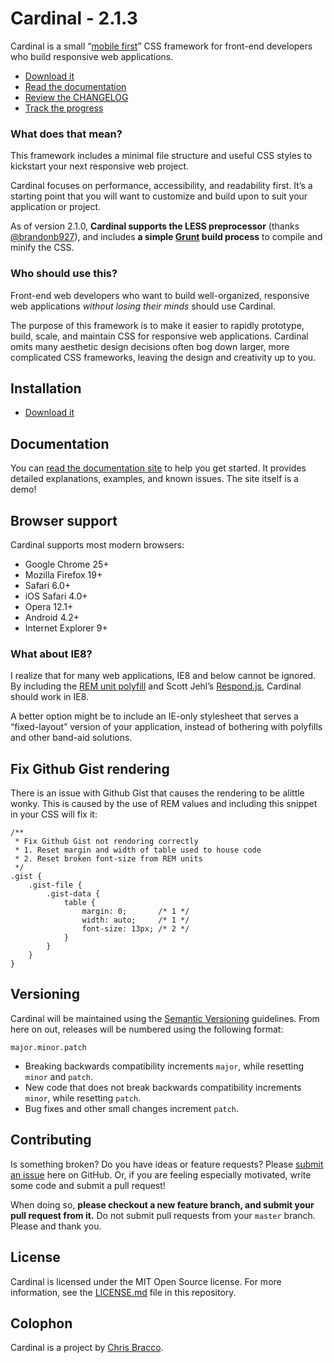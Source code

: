# Cardinal - 2.1.3

Cardinal is a small “[mobile first](http://cbrac.co/116bQqk)” CSS framework for front-end developers who build responsive web applications.

* [Download it](https://github.com/cbracco/cardinal/archive/master.zip)
* [Read the documentation](http://cardinalcss.com)
* [Review the CHANGELOG](https://github.com/cbracco/cardinal/blob/master/CHANGELOG.md)
* [Track the progress](https://www.pivotaltracker.com/s/projects/803361)

### What does that mean?

This framework includes a minimal file structure and useful CSS styles to kickstart your next responsive web project.

Cardinal focuses on performance, accessibility, and readability first. It’s a starting point that you will want to customize and build upon to suit your application or project.

As of version 2.1.0, **Cardinal supports the LESS preprocessor** (thanks [@brandonb927](https://github.com/brandonb927)), and includes **a simple [Grunt](http://gruntjs.com/) build process** to compile and minify the CSS.

### Who should use this?

Front-end web developers who want to build well-organized, responsive web applications *without losing their minds* should use Cardinal.

The purpose of this framework is to make it easier to rapidly prototype, build, scale, and maintain CSS for responsive web applications. Cardinal omits many aesthetic design decisions often bog down larger, more complicated CSS frameworks, leaving the design and creativity up to you.

## Installation

* [Download it](https://github.com/cbracco/cardinal/archive/master.zip)

## Documentation

You can [read the documentation site](http://cardinalcss.com) to help you get started. It provides detailed explanations, examples, and known issues. The site itself is a demo!

## Browser support

Cardinal supports most modern browsers:

* Google Chrome 25+
* Mozilla Firefox 19+
* Safari 6.0+
* iOS Safari 4.0+
* Opera 12.1+
* Android 4.2+
* Internet Explorer 9+

### What about IE8?

I realize that for many web applications, IE8 and below cannot be ignored. By including the [REM unit polyfill](https://github.com/chuckcarpenter/REM-unit-polyfill) and Scott Jehl’s [Respond.js](https://github.com/scottjehl/Respond), Cardinal should work in IE8.

A better option might be to include an IE-only stylesheet that serves a “fixed-layout” version of your application, instead of bothering with polyfills and other band-aid solutions.

## Fix Github Gist rendering

There is an issue with Github Gist that causes the rendering to be alittle wonky. This is caused by the use of REM values and including this snippet in your CSS will fix it:

    /**
     * Fix Github Gist not rendoring correctly
     * 1. Reset margin and width of table used to house code
     * 2. Reset broken font-size from REM units
     */
    .gist {
        .gist-file {
            .gist-data {
                table {
                    margin: 0;       /* 1 */
                    width: auto;     /* 1 */
                    font-size: 13px; /* 2 */
                }
            }
        }
    }

## Versioning

Cardinal will be maintained using the [Semantic Versioning](http://semver.org/) guidelines. From here on out, releases will be numbered using the following format:

`major.minor.patch`

* Breaking backwards compatibility increments `major`, while resetting `minor` and `patch`.
* New code that does not break backwards compatibility increments `minor`, while resetting `patch`.
* Bug fixes and other small changes increment `patch`.

## Contributing

Is something broken? Do you have ideas or feature requests? Please [submit an issue](https://github.com/cbracco/Cardinal/issues/new) here on GitHub. Or, if you are feeling especially motivated, write some code and submit a pull request!

When doing so, **please checkout a new feature branch, and submit your pull request from it.** Do not submit pull requests from your `master` branch. Please and thank you.

## License

Cardinal is licensed under the MIT Open Source license. For more information, see the [LICENSE.md](https://github.com/cbracco/cardinal/blob/master/LICENSE.md) file in this repository.

## Colophon

Cardinal is a project by [Chris Bracco](http://cbracco.me).
